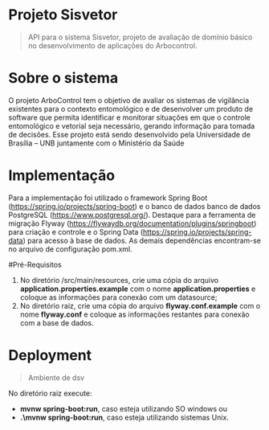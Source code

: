 # Projeto Sisvetor

> API para o sistema Sisvetor, projeto de avaliação de domínio básico no desenvolvimento de aplicações do Arbocontrol.

# Sobre o sistema
  O projeto ArboControl tem o objetivo de avaliar os sistemas de vigilância existentes
  para o contexto entomológico e de desenvolver um produto de software que permita
  identificar e monitorar situações em que o controle entomológico e vetorial seja necessário,
  gerando informação para tomada de decisões. Esse projeto está sendo desenvolvido pela
  Universidade de Brasília – UNB juntamente com o Ministério da Saúde

# Implementação
Para a implementação foi utilizado o framework Spring Boot (https://spring.io/projects/spring-boot) e 
o banco de dados banco de dados PostgreSQL (https://www.postgresql.org/). Destaque para a ferramenta de migração Flyway (https://flywaydb.org/documentation/plugins/springboot) para criação e controle e o Spring Data (https://spring.io/projects/spring-data) para acesso à base de dados.
As demais dependências encontram-se no arquivo de configuração pom.xml.

#Pré-Requisitos

1. No diretório /src/main/resources, crie uma cópia do arquivo **application.properties.example** com o nome **application.properties** e coloque as informações para conexão com um datasource;
2. No diretório raiz, crie uma cópia do arquivo **flyway.conf.example** com o nome **flyway.conf** e coloque as informações restantes para conexão com a base de dados.

# Deployment
> Ambiente de dsv 

No diretório raiz execute: 
  - **mvnw spring-boot:run**, caso esteja utilizando SO windows ou 
  - **.\mvnw spring-boot:run**, caso esteja utilizando sistemas Unix.
